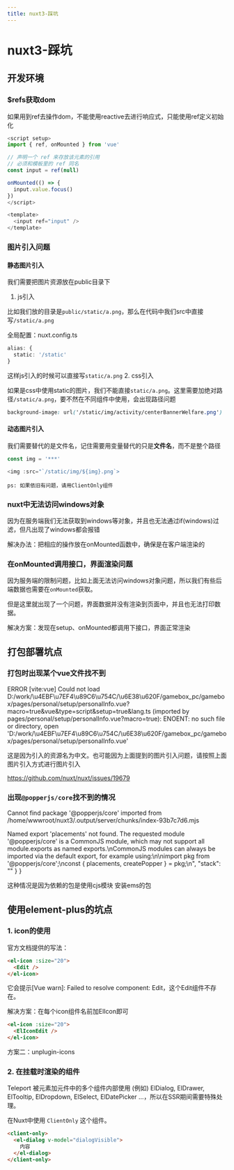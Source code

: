 ```yaml
---
title: nuxt3-踩坑
---
```


# nuxt3-踩坑

## 开发环境

### $refs获取dom

如果用到ref去操作dom，不能使用reactive去进行响应式，只能使用ref定义初始化

```js
<script setup>
import { ref, onMounted } from 'vue'

// 声明一个 ref 来存放该元素的引用
// 必须和模板里的 ref 同名
const input = ref(null)

onMounted(() => {
  input.value.focus()
})
</script>

<template>
  <input ref="input" />
</template>
```

### 图片引入问题

#### 静态图片引入

我们需要把图片资源放在public目录下

1. js引入

比如我们放的目录是`public/static/a.png`，那么在代码中我们src中直接写`/static/a.png`

全局配置：nuxt.config.ts
```ts
alias: {
  static: '/static'
}
```
这样js引入的时候可以直接写`static/a.png`
2. css引入

如果是css中使用static的图片，我们不能直接`static/a.png`。这里需要加绝对路径`/static/a.png`，要不然在不同组件中使用，会出现路径问题


```css
background-image: url('/static/img/activity/centerBannerWelfare.png')
```

#### 动态图片引入

我们需要替代的是文件名，记住需要用变量替代的只是**文件名**，而不是整个路径

```js
const img = '***'

<img :src="`/static/img/${img}.png`>
```

`ps: 如果依旧有问题，请用ClientOnly组件`

### nuxt中无法访问windows对象

因为在服务端我们无法获取到windows等对象，并且也无法通过if(windows)过滤，但凡出现了windows都会报错

解决办法：把相应的操作放在onMounted函数中，确保是在客户端渲染的

### 在onMounted调用接口，界面渲染问题

因为服务端的限制问题，比如上面无法访问windows对象问题，所以我们有些后端数据也需要在`onMounted`获取。

但是这里就出现了一个问题，界面数据并没有渲染到页面中，并且也无法打印数据。

解决方案：发现在setup、onMounted都调用下接口，界面正常渲染

## 打包部署坑点

### 打包时出现某个vue文件找不到

 ERROR  [vite:vue] Could not load D:/work/\u4EBF\u7EF4\u89C6\u754C/\u6E38\u620F/gamebox_pc/gamebox/pages/personal/setup/personalInfo.vue?macro=true&vue&type=script&setup=true&lang.ts (imported by pages/personal/setup/personalInfo.vue?macro=true): ENOENT: no such file or directory, open 'D:/work/\u4EBF\u7EF4\u89C6\u754C/\u6E38\u620F/gamebox_pc/gamebox/pages/personal/setup/personalInfo.vue'

 这是因为引入的资源名为中文。也可能因为上面提到的图片引入问题，请按照上面图片引入方式进行图片引入

https://github.com/nuxt/nuxt/issues/19679

### 出现`@popperjs/core`找不到的情况

Cannot find package '@popperjs/core' imported from /home/wwwroot/nuxt3/.output/server/chunks/index-93b7c7d6.mjs

Named export 'placements' not found. The requested module '@popperjs/core' is a CommonJS module, which may not support all module.exports as named exports.\nCommonJS modules can always be imported via the default export, for example using:\n\nimport pkg from '@popperjs/core';\nconst { placements, createPopper } = pkg;\n", "stack": "" } }

这种情况是因为依赖的包是使用cjs模块 安装ems的包

## 使用element-plus的坑点

### 1. icon的使用

官方文档提供的写法：

```html
<el-icon :size="20">
  <Edit />
</el-icon>
```
它会提示[Vue warn]: Failed to resolve component: Edit，这个Edit组件不存在。

解决方案：在每个icon组件名前加ElIcon即可

```html
<el-icon :size="20">
  <ElIconEdit />
</el-icon>
```

方案二：unplugin-icons

### 2. 在挂载时渲染的组件

Teleport 被元素加元件中的多个组件内部使用 (例如) ElDialog, ElDrawer, ElTooltip, ElDropdown, ElSelect, ElDatePicker ...，所以在SSR期间需要特殊处理。

在Nuxt中使用 `ClientOnly` 这个组件。

```html
<client-only>
  <el-dialog v-model="dialogVisible">
    内容
  </el-dialog>
</client-only>
```